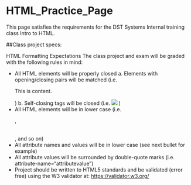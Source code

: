 # HTML_Practice_Page
This page satisfies the requirements for the DST Systems Internal training class Intro to HTML.

##Class project specs:

HTML Formatting Expectations The class project and exam will be graded with the following rules in mind: 
- All HTML elements will be properly closed 
    a. Elements with opening/closing pairs will be matched (i.e. <p>This is content.</p>) 
    b. Self-closing tags will be closed (i.e. <img src=“myimage.jpg” /> ) 
-  All HTML elements will be in lower case (i.e. <p> </p>, <table></table>, and so on) 
 - All attribute names and values will be in lower case (see next bullet for example) 
 - All attribute values will be surrounded by double-quote marks (i.e. attribute-name=“attributevalue”)
 - Project should be written to HTML5 standards and be validated (error free) using the W3 validator at: https://validator.w3.org/


